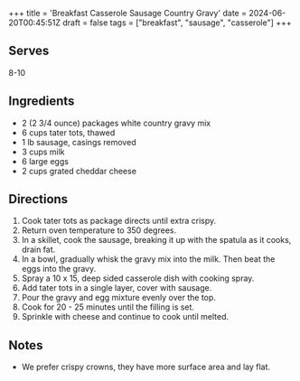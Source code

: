 +++
title = 'Breakfast Casserole Sausage Country Gravy'
date = 2024-06-20T00:45:51Z
draft = false
tags = ["breakfast", "sausage", "casserole"]
+++
 
## Serves
8-10

## Ingredients
-  2 (2 3/4 ounce) packages white country gravy mix
-  6 cups tater tots, thawed
-  1 lb sausage, casings removed
-  3 cups milk
-  6 large eggs
-  2 cups grated cheddar cheese
 
## Directions
1.  Cook tater tots as package directs until extra crispy. 
1.  Return oven temperature to 350 degrees.
1.  In a skillet, cook the sausage, breaking it up with the spatula as it cooks, drain fat.
1.  In a bowl, gradually whisk the gravy mix into the milk.  Then beat the eggs into the gravy.
1.  Spray a 10 x 15, deep sided casserole dish with cooking spray.
1.  Add tater tots in a single layer, cover with sausage. 
1.  Pour the gravy and egg mixture evenly over the top.
1.  Cook for 20 - 25 minutes until the filling is set.
1.  Sprinkle with cheese and continue to cook until melted. 

## Notes
-  We prefer crispy crowns, they have more surface area and lay flat.
